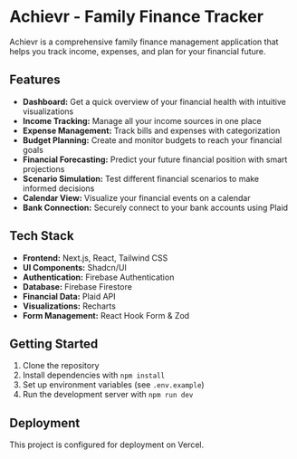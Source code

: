 # Achievr - Family Finance Tracker

Achievr is a comprehensive family finance management application that helps you track income, expenses, and plan for your financial future.

## Features

- **Dashboard:** Get a quick overview of your financial health with intuitive visualizations
- **Income Tracking:** Manage all your income sources in one place
- **Expense Management:** Track bills and expenses with categorization
- **Budget Planning:** Create and monitor budgets to reach your financial goals
- **Financial Forecasting:** Predict your future financial position with smart projections
- **Scenario Simulation:** Test different financial scenarios to make informed decisions
- **Calendar View:** Visualize your financial events on a calendar
- **Bank Connection:** Securely connect to your bank accounts using Plaid

## Tech Stack

- **Frontend:** Next.js, React, Tailwind CSS
- **UI Components:** Shadcn/UI
- **Authentication:** Firebase Authentication
- **Database:** Firebase Firestore
- **Financial Data:** Plaid API
- **Visualizations:** Recharts
- **Form Management:** React Hook Form & Zod

## Getting Started

1. Clone the repository
2. Install dependencies with `npm install`
3. Set up environment variables (see `.env.example`)
4. Run the development server with `npm run dev`

## Deployment

This project is configured for deployment on Vercel.